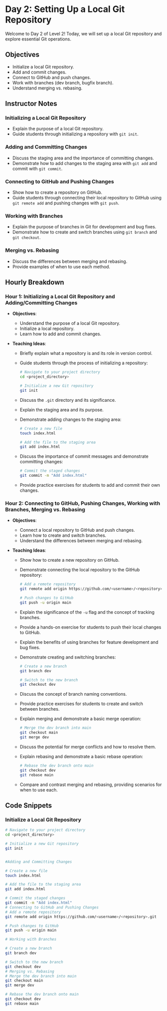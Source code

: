 # Day 2: Setting Up a Local Git Repository

Welcome to Day 2 of Level 2! Today, we will set up a local Git repository and explore essential Git operations.

## Objectives

- Initialize a local Git repository.
- Add and commit changes.
- Connect to GitHub and push changes.
- Work with branches (dev branch, bugfix branch).
- Understand merging vs. rebasing.

## Instructor Notes

### Initializing a Local Git Repository

- Explain the purpose of a local Git repository.
- Guide students through initializing a repository with `git init`.

### Adding and Committing Changes

- Discuss the staging area and the importance of committing changes.
- Demonstrate how to add changes to the staging area with `git add` and commit with `git commit`.

### Connecting to GitHub and Pushing Changes

- Show how to create a repository on GitHub.
- Guide students through connecting their local repository to GitHub using `git remote add` and pushing changes with `git push`.

### Working with Branches

- Explain the purpose of branches in Git for development and bug fixes.
- Demonstrate how to create and switch branches using `git branch` and `git checkout`.

### Merging vs. Rebasing

- Discuss the differences between merging and rebasing.
- Provide examples of when to use each method.

## Hourly Breakdown

### Hour 1: Initializing a Local Git Repository and Adding/Committing Changes

- **Objectives**:
  - Understand the purpose of a local Git repository.
  - Initialize a local repository.
  - Learn how to add and commit changes.
- **Teaching Ideas**:

  - Briefly explain what a repository is and its role in version control.
  - Guide students through the process of initializing a repository:

    ```bash
    # Navigate to your project directory
    cd <project_directory>

    # Initialize a new Git repository
    git init
    ```

  - Discuss the `.git` directory and its significance.
  - Explain the staging area and its purpose.
  - Demonstrate adding changes to the staging area:

    ```bash
    # Create a new file
    touch index.html

    # Add the file to the staging area
    git add index.html
    ```

  - Discuss the importance of commit messages and demonstrate committing changes:

    ```bash
    # Commit the staged changes
    git commit -m "Add index.html"
    ```

  - Provide practice exercises for students to add and commit their own changes.

### Hour 2: Connecting to GitHub, Pushing Changes, Working with Branches, Merging vs. Rebasing

- **Objectives**:
  - Connect a local repository to GitHub and push changes.
  - Learn how to create and switch branches.
  - Understand the differences between merging and rebasing.
- **Teaching Ideas**:

  - Show how to create a new repository on GitHub.
  - Demonstrate connecting the local repository to the GitHub repository:

    ```bash
    # Add a remote repository
    git remote add origin https://github.com/<username>/<repository>.git

    # Push changes to GitHub
    git push -u origin main
    ```

  - Explain the significance of the `-u` flag and the concept of tracking branches.
  - Provide a hands-on exercise for students to push their local changes to GitHub.
  - Explain the benefits of using branches for feature development and bug fixes.
  - Demonstrate creating and switching branches:

    ```bash
    # Create a new branch
    git branch dev

    # Switch to the new branch
    git checkout dev
    ```

  - Discuss the concept of branch naming conventions.
  - Provide practice exercises for students to create and switch between branches.
  - Explain merging and demonstrate a basic merge operation:

    ```bash
    # Merge the dev branch into main
    git checkout main
    git merge dev
    ```

  - Discuss the potential for merge conflicts and how to resolve them.
  - Explain rebasing and demonstrate a basic rebase operation:

    ```bash
    # Rebase the dev branch onto main
    git checkout dev
    git rebase main
    ```

  - Compare and contrast merging and rebasing, providing scenarios for when to use each.

## Code Snippets

### Initialize a Local Git Repository

```bash
# Navigate to your project directory
cd <project_directory>

# Initialize a new Git repository
git init


#Adding and Committing Changes

# Create a new file
touch index.html

# Add the file to the staging area
git add index.html

# Commit the staged changes
git commit -m "Add index.html"
# Connecting to GitHub and Pushing Changes
# Add a remote repository
git remote add origin https://github.com/<username>/<repository>.git

# Push changes to GitHub
git push -u origin main

# Working with Branches

# Create a new branch
git branch dev

# Switch to the new branch
git checkout dev
# Merging vs. Rebasing
# Merge the dev branch into main
git checkout main
git merge dev

# Rebase the dev branch onto main
git checkout dev
git rebase main

```
